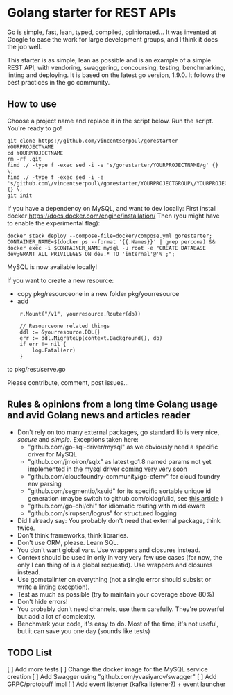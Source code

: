 

# Golang starter for REST APIs

Go is simple, fast, lean, typed, compiled, opinionated... It was invented at Google to ease the work for large development groups, and I think it does the job well.

This starter is as simple, lean as possible and is an example of a simple REST API, with vendoring, swaggering, concoursing, testing, benchmarking, linting and deploying.
It is based on the latest go version, 1.9.0.
It follows the best practices in the go community.

## How to use

Choose a project name and replace it in the script below.
Run the script.
You're ready to go!

```
git clone https://github.com/vincentserpoul/gorestarter YOURPROJECTNAME
cd YOURPROJECTNAME
rm -rf .git
find ./ -type f -exec sed -i -e 's/gorestarter/YOURPROJECTNAME/g' {} \;
find ./ -type f -exec sed -i -e 's/github.com\/vincentserpoul\/gorestarter/YOURPROJECTGROUP\/YOURPROJECTNAME/g' {} \;
git init
```

If you have a dependency on MySQL, and want to dev locally:
First install docker https://docs.docker.com/engine/installation/
Then (you might have to enable the experimental flag):

```
docker stack deploy --compose-file=docker/compose.yml gorestarter;
CONTAINER_NAME=$(docker ps --format '{{.Names}}' | grep percona) && docker exec -i $CONTAINER_NAME mysql -u root -e "CREATE DATABASE dev;GRANT ALL PRIVILEGES ON dev.* TO 'internal'@'%';";
```

MySQL is now available locally!

If you want to create a new resource:
* copy pkg/resourceone in a new folder pkg/yourresource
* add
```
	r.Mount("/v1", yourresource.Router(db))

	// Resourceone related things
	ddl := &yourresource.DDL{}
	err := ddl.MigrateUp(context.Background(), db)
	if err != nil {
		log.Fatal(err)
	}
```
to pkg/rest/serve.go

Please contribute, comment, post issues...

## Rules & opinions from a long time Golang usage and avid Golang news and articles reader

* Don't rely on too many external packages, go standard lib is very nice, *secure* and *simple*. Exceptions taken here:
    * "github.com/go-sql-driver/mysql" as we obviously need a specific driver for MySQL
    * "github.com/jmoiron/sqlx" as latest go1.8 named params not yet implemented in the mysql driver [coming very very soon](https://github.com/go-sql-driver/mysql/issues/561)
    * "github.com/cloudfoundry-community/go-cfenv" for cloud foundry env parsing
    * "github.com/segmentio/ksuid" for its specific sortable unique id generation (maybe switch to github.com/oklog/ulid, see [this article](https://blog.kowalczyk.info/article/JyRZ/generating-good-random-and-unique-ids-in-go.html) )
    * "github.com/go-chi/chi" for idiomatic routing with middleware
    * "github.com/sirupsen/logrus" for structured logging
* Did I already say: You probably don't need that external package, think twice.
* Don't think frameworks, think libraries.
* Don't use ORM, please. Learn SQL.
* You don't want global vars. Use wrappers and closures instead.
* Context should be used in only in very very few use cases (for now, the only I can thing of is a global requestid). Use wrappers and closures instead.
* Use gometalinter on everything (not a single error should subsist or write a linting exception).
* Test as much as possible (try to maintain your coverage above 80%)
* Don't hide errors!
* You probably don't need channels, use them carefully. They're powerful but add a lot of complexity.
* Benchmark your code, it's easy to do. Most of the time, it's not useful, but it can save you one day (sounds like tests)

## TODO List

[ ] Add more tests
[ ] Change the docker image for the MySQL service creation
[ ] Add Swagger using "github.com/yvasiyarov/swagger"
[ ] Add GRPC/protobuff impl
[ ] Add event listener (kafka listener?) + event launcher

